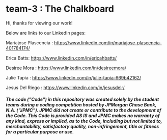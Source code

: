 # team-3 : The Chalkboard
Hi, thanks for viewing our work!


Below are links to our LinkedIn pages:

Mariajose Plascencia : https://www.linkedin.com/in/mariajose-plascencia-401784174/

Erica Batts: https://www.linkedin.com/in/ericahbatts/

Desiree Mora : https://www.linkedin.com/in/desireemora/

Julie Tapia : https://www.linkedin.com/in/julie-tapia-669b42162/

Jesus Del Riego : https://www.linkedin.com/in/jesusdelr/

##### The code ("Code") in this repository was created solely by the student teams during a coding competition hosted by JPMorgan Chase Bank, N.A. ("JPMC").						JPMC did not create or contribute to the development of the Code.  This Code is provided AS IS and JPMC makes no warranty of any kind, express or implied, as to the Code,						including but not limited to, merchantability, satisfactory quality, non-infringement, title or fitness for a particular purpose or use.